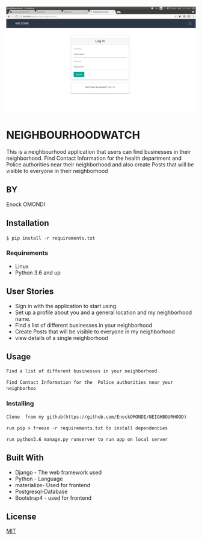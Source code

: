 ![NEIGHBOURHOODWATCH](neighbourhoor.png)
# NEIGHBOURHOODWATCH


This is a neighbourhood application that users can find businesses in their neighborhood. Find Contact Information for the health department and Police authorities near their neighborhood and also create Posts that will be visible to everyone in their neighborhood
## BY

Enock OMONDI

## Installation
`$ pip install -r requirements.txt`

### Requirements
* Linux
* Python 3.6 and up

## User Stories

* Sign in with the application to start using.
* Set up a profile about you and a general location and my neighborhood name.
* Find a list of different businesses in your neighborhood
* Create Posts that will be visible to everyone in my neighborhood
* view details of a single neighborhood

## Usage
```
Find a list of different businesses in your neighborhood
```
```
Find Contact Information for the  Police authorities near your neighborhoo
```

### Installing
```
Clone  from my github(https://github.com/EnockOMONDI/NEIGHBOURHOOD)
```
```
run pip > freeze -r requirements.txt to install dependencies
```
```
run python3.6 manage.py runserver to run app on local server
```


## Built With

* Django - The web framework used
* Python - Language
* materialize- Used for frontend
* Postgresql-Database
* Bootstrap4 - used for frontend



## License
[MIT](https://choosealicense.com/licenses/mit/)
